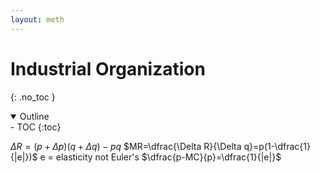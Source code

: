 ```yaml
---
layout: meth
---
```

# Industrial Organization
{: .no_toc }

<details open markdown="block">
  <summary>
    Outline
  </summary>
- TOC
{:toc}
</details>

$\Delta R = (p+\Delta p)(q+\Delta q)-pq$
$MR=\dfrac{\Delta R}{\Delta q}=p(1-\dfrac{1}{|e|})$
e = elasticity not Euler's
$\dfrac{p-MC}{p}=\dfrac{1}{|e|}$
